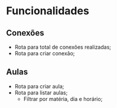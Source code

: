 # Funcionalidades

## Conexões
- Rota para total de conexões realizadas;
- Rota para criar conexão;

## Aulas
- Rota para criar aula;
- Rota para listar aulas;
    - Filtrar por matéria, dia e horário;
